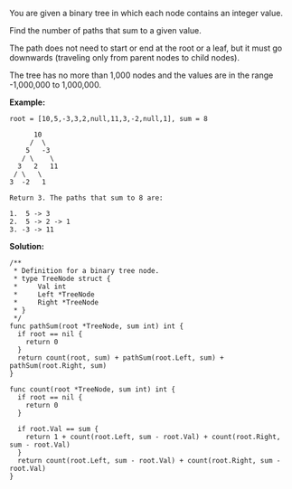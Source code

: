 You are given a binary tree in which each node contains an integer value.

Find the number of paths that sum to a given value.

The path does not need to start or end at the root or a leaf, but it must go downwards (traveling only from parent nodes to child nodes).

The tree has no more than 1,000 nodes and the values are in the range -1,000,000 to 1,000,000.

**Example:**

```
root = [10,5,-3,3,2,null,11,3,-2,null,1], sum = 8

      10
     /  \
    5   -3
   / \    \
  3   2   11
 / \   \
3  -2   1

Return 3. The paths that sum to 8 are:

1.  5 -> 3
2.  5 -> 2 -> 1
3. -3 -> 11
```

**Solution:**

```golang
/**
 * Definition for a binary tree node.
 * type TreeNode struct {
 *     Val int
 *     Left *TreeNode
 *     Right *TreeNode
 * }
 */
func pathSum(root *TreeNode, sum int) int {
  if root == nil {
    return 0
  }
  return count(root, sum) + pathSum(root.Left, sum) + pathSum(root.Right, sum)
}

func count(root *TreeNode, sum int) int {
  if root == nil {
    return 0
  }

  if root.Val == sum {
    return 1 + count(root.Left, sum - root.Val) + count(root.Right, sum - root.Val)
  }
  return count(root.Left, sum - root.Val) + count(root.Right, sum - root.Val)
}
```
